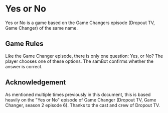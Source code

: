 # Yes or No

Yes or No is a game based on the Game Changers episode (Dropout TV, Game Changer) of the same name. 

## Game Rules

Like the Game Changer episode, there is only one question: Yes, or No? The player chooses one of these options. The samBot confirms whether the answer is correct.

## Acknowledgement

As mentioned multiple times previously in this document, this is based heavily on the "Yes or No" episode of Game Changer (Dropout TV, Game Changer, season 2 episode 6). Thanks to the cast and crew of Dropout TV.
